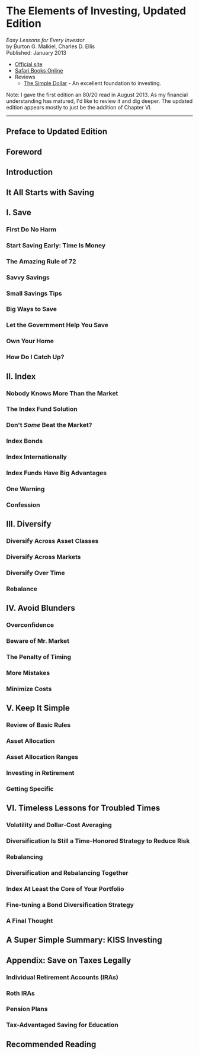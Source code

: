 # The Elements of Investing, Updated Edition

*Easy Lessons for Every Investor*<br>
by Burton G. Malkiel, Charles D. Ellis<br>
Published: January 2013

- [Official site](http://www.wiley.com/WileyCDA/WileyTitle/productCd-1118484878.html)
- [Safari Books Online](https://www.safaribooksonline.com/library/view/the-elements-of/9781118484876/)
- Reviews
  - [The Simple Dollar](http://www.thesimpledollar.com/review-the-elements-of-investing/) - An excellent foundation to investing.

Note: I gave the first edition an 80/20 read in August 2013.  As my financial understanding has matured, I'd like to review it and dig deeper.  The updated edition appears mostly to just be the addition of Chapter VI.

---

## Preface to Updated Edition

## Foreword

## Introduction

## It All Starts with Saving

## I. Save

### First Do No Harm

### Start Saving Early: Time Is Money

### The Amazing Rule of 72

### Savvy Savings

### Small Savings Tips

### Big Ways to Save

### Let the Government Help You Save

### Own Your Home

### How Do I Catch Up?

## II. Index

### Nobody Knows More Than the Market

### The Index Fund Solution

### Don't *Some* Beat the Market?

### Index Bonds

### Index Internationally

### Index Funds Have Big Advantages

### One Warning

### Confession

## III. Diversify

### Diversify Across Asset Classes

### Diversify Across Markets

### Diversify Over Time

### Rebalance

## IV. Avoid Blunders

### Overconfidence

### Beware of Mr. Market

### The Penalty of Timing

### More Mistakes

### Minimize Costs

## V. Keep It Simple

### Review of Basic Rules

### Asset Allocation

### Asset Allocation Ranges

### Investing in Retirement

### Getting Specific

## VI. Timeless Lessons for Troubled Times

### Volatility and Dollar-Cost Averaging

### Diversification Is Still a Time-Honored Strategy to Reduce Risk

### Rebalancing

### Diversification and Rebalancing Together

### Index At Least the Core of Your Portfolio

### Fine-tuning a Bond Diversification Strategy

### A Final Thought

## A Super Simple Summary: KISS Investing

## Appendix: Save on Taxes Legally

### Individual Retirement Accounts (IRAs)

### Roth IRAs

### Pension Plans

### Tax-Advantaged Saving for Education

## Recommended Reading
